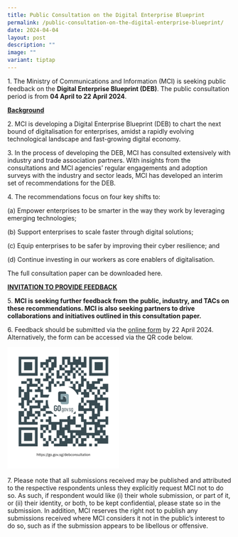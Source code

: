```yaml
---
title: Public Consultation on the Digital Enterprise Blueprint
permalink: /public-consultation-on-the-digital-enterprise-blueprint/
date: 2024-04-04
layout: post
description: ""
image: ""
variant: tiptap
---
```

<p>1. The Ministry of Communications and Information (MCI) is seeking public
feedback on the <strong>Digital Enterprise Blueprint (DEB)</strong>. The
public consultation period is from <strong>04 April to 22 April 2024</strong>.</p>
<p><strong><u>Background</u></strong>
</p>
<p>2. MCI is developing a Digital Enterprise Blueprint (DEB) to chart the
next bound of digitalisation for enterprises, amidst a rapidly evolving
technological landscape and fast-growing digital economy.</p>
<p>3. In the process of developing the DEB, MCI has consulted extensively
with industry and trade association partners. With insights from the consultations
and MCI agencies’ regular engagements and adoption surveys with the industry
and sector leads, MCI has developed an interim set of recommendations for
the DEB.</p>
<p>4. The recommendations focus on four key shifts to:</p>
<p>(a) Empower enterprises to be smarter in the way they work by leveraging
emerging technologies;</p>
<p>(b) Support enterprises to scale faster through digital solutions;</p>
<p>(c) Equip enterprises to be safer by improving their cyber resilience;
and</p>
<p>(d) Continue investing in our workers as core enablers of digitalisation.</p>
<p>The full consultation paper can be downloaded here.</p>
<p><strong><u>INVITATION TO PROVIDE FEEDBACK</u></strong>
</p>
<p>5. <strong>MCI is seeking further feedback from the public, industry, and TACs on these recommendations. MCI is also seeking partners to drive collaborations and initiatives outlined in this consultation paper.</strong>
</p>
<p>6. Feedback should be submitted via the <a href="https://go.gov.sg/debconsultation" rel="noopener noreferrer nofollow" target="_blank">online form</a> by 22 April 2024.
Alternatively, the form can be accessed via the QR code below.</p>
<div class="isomer-image-wrapper">
<img style="width: 50%;" height="auto" width="100%" alt="online form" src="/images/Public Comms/deb_qr_code.png">
</div>
<p>7. Please note that all submissions received may be published and attributed
to the respective respondents unless they explicitly request MCI not to
do so. As such, if respondent would like (i) their whole submission, or
part of it, or (ii) their identity, or both, to be kept confidential, please
state so in the submission. In addition, MCI reserves the right not to
publish any submissions received where MCI considers it not in the public’s
interest to do so, such as if the submission appears to be libellous or
offensive.</p>